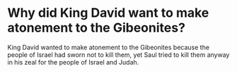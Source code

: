 # Why did King David want to make atonement to the Gibeonites?

King David wanted to make atonement to the Gibeonites because the people of Israel had sworn not to kill them, yet Saul tried to kill them anyway in his zeal for the people of Israel and Judah.
